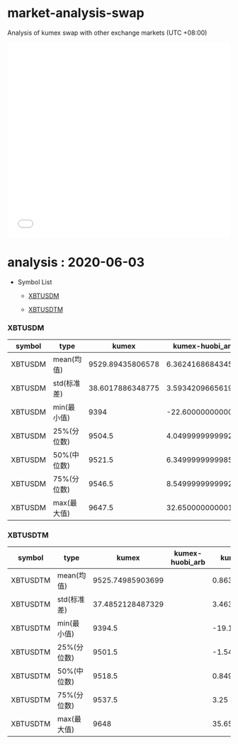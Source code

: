 # market-analysis-swap
Analysis of kumex swap with other exchange markets (UTC +08:00)

<iframe width="100%" height="440" src="./data.html" frameborder="no" border="0" scrolling="no"></iframe>

# analysis : 2020-06-03
* Symbol List

  * [XBTUSDM](#xbtusdm)

  * [XBTUSDTM](#xbtusdtm)


### XBTUSDM

symbol|type|kumex|kumex-huobi_arb|kumex-okex_arb
---|---|---|---|---
XBTUSDM | mean(均值) | 9529.89435806578 | 6.36241686843458 | 3.79014717240227
XBTUSDM | std(标准差) | 38.6017886348775 | 3.59342096656197 | 2.87734920455133
XBTUSDM | min(最小值) | 9394 | -22.6000000000004 | -15.1500000000015
XBTUSDM | 25%(分位数) | 9504.5 | 4.04999999999927 | 2.15000000000145
XBTUSDM | 50%(中位数) | 9521.5 | 6.34999999999854 | 3.65000000000145
XBTUSDM | 75%(分位数) | 9546.5 | 8.54999999999927 | 5.34999999999854
XBTUSDM | max(最大值) | 9647.5 | 32.6500000000014 | 23.8499999999985


### XBTUSDTM

symbol|type|kumex|kumex-huobi_arb|kumex-okex_arb
---|---|---|---|---
XBTUSDTM | mean(均值) | 9525.74985903699 |  | 0.863648828464264
XBTUSDTM | std(标准差) | 37.4852128487329 |  | 3.46389306233393
XBTUSDTM | min(最小值) | 9394.5 |  | -19.1000000000004
XBTUSDTM | 25%(分位数) | 9501.5 |  | -1.54999999999927
XBTUSDTM | 50%(中位数) | 9518.5 |  | 0.849999999998545
XBTUSDTM | 75%(分位数) | 9537.5 |  | 3.25
XBTUSDTM | max(最大值) | 9648 |  | 35.6500000000015

